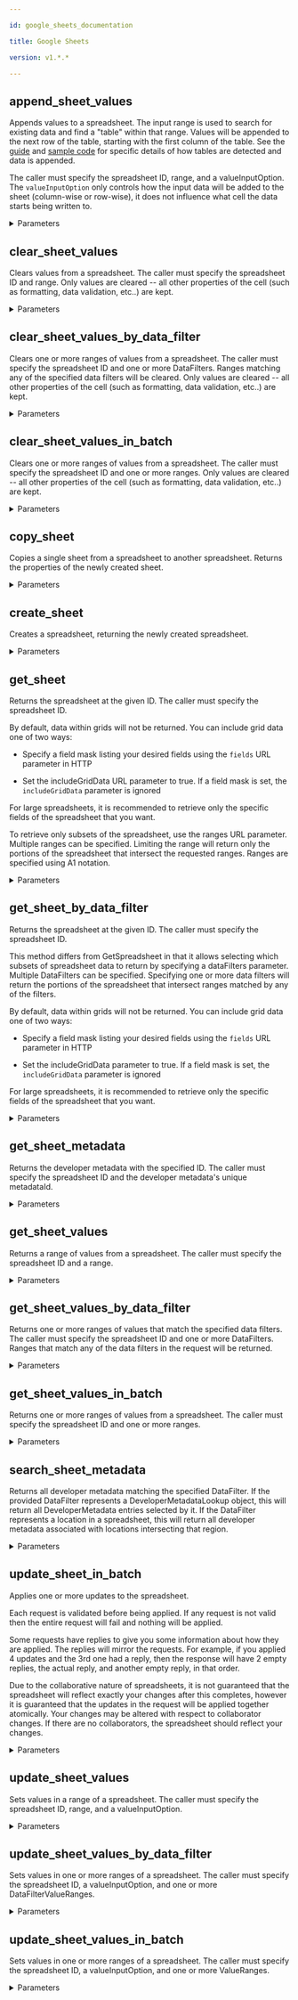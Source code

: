 ```yaml
---

id: google_sheets_documentation

title: Google Sheets

version: v1.*.*

---
```


## append_sheet_values

Appends values to a spreadsheet. The input range is used to search for
existing data and find a "table" within that range. Values will be
appended to the next row of the table, starting with the first column of
the table. See the
[guide](/sheets/api/guides/values#appending_values)
and
[sample code](/sheets/api/samples/writing#append_values)
for specific details of how tables are detected and data is appended.

The caller must specify the spreadsheet ID, range, and
a valueInputOption.  The `valueInputOption` only
controls how the input data will be added to the sheet (column-wise or
row-wise), it does not influence what cell the data starts being written
to.

<details><summary>Parameters</summary>

#### range (required)

The A1 notation of a range to search for a logical table of data.
Values will be appended after the last row of the table.

**Type:** string

#### spreadsheetId (required)

The ID of the spreadsheet to update.

**Type:** string

#### valueInputOption (required)

How the input data should be interpreted.

**Type:** string

**Potential values:** INPUT_VALUE_OPTION_UNSPECIFIED, RAW, USER_ENTERED

#### $body

Data within a range of the spreadsheet.

**Type:** object

#### includeValuesInResponse

Determines if the update response should include the values
of the cells that were appended. By default, responses
do not include the updated values.

**Type:** boolean

#### insertDataOption

How the input data should be inserted.

**Type:** string

**Potential values:** OVERWRITE, INSERT_ROWS

#### quotaUser

Available to use for quota purposes for server-side applications. Can be any arbitrary string assigned to a user, but should not exceed 40 characters.

**Type:** string

#### responseDateTimeRenderOption

Determines how dates, times, and durations in the response should be
rendered. This is ignored if response_value_render_option is
FORMATTED_VALUE.
The default dateTime render option is [DateTimeRenderOption.SERIAL_NUMBER].

**Type:** string

**Potential values:** SERIAL_NUMBER, FORMATTED_STRING

#### responseValueRenderOption

Determines how values in the response should be rendered.
The default render option is ValueRenderOption.FORMATTED_VALUE.

**Type:** string

**Potential values:** FORMATTED_VALUE, UNFORMATTED_VALUE, FORMULA

</details>

## clear_sheet_values

Clears values from a spreadsheet.
The caller must specify the spreadsheet ID and range.
Only values are cleared -- all other properties of the cell (such as
formatting, data validation, etc..) are kept.

<details><summary>Parameters</summary>

#### range (required)

The A1 notation of the values to clear.

**Type:** string

#### spreadsheetId (required)

The ID of the spreadsheet to update.

**Type:** string

#### $body

The request for clearing a range of values in a spreadsheet.

**Type:** object

#### quotaUser

Available to use for quota purposes for server-side applications. Can be any arbitrary string assigned to a user, but should not exceed 40 characters.

**Type:** string

</details>

## clear_sheet_values_by_data_filter

Clears one or more ranges of values from a spreadsheet.
The caller must specify the spreadsheet ID and one or more
DataFilters. Ranges matching any of the specified data
filters will be cleared.  Only values are cleared -- all other properties
of the cell (such as formatting, data validation, etc..) are kept.

<details><summary>Parameters</summary>

#### spreadsheetId (required)

The ID of the spreadsheet to update.

**Type:** string

#### $body

The request for clearing more than one range selected by a
DataFilter in a spreadsheet.

**Type:** object

#### quotaUser

Available to use for quota purposes for server-side applications. Can be any arbitrary string assigned to a user, but should not exceed 40 characters.

**Type:** string

</details>

## clear_sheet_values_in_batch

Clears one or more ranges of values from a spreadsheet.
The caller must specify the spreadsheet ID and one or more ranges.
Only values are cleared -- all other properties of the cell (such as
formatting, data validation, etc..) are kept.

<details><summary>Parameters</summary>

#### spreadsheetId (required)

The ID of the spreadsheet to update.

**Type:** string

#### $body

The request for clearing more than one range of values in a spreadsheet.

**Type:** object

#### quotaUser

Available to use for quota purposes for server-side applications. Can be any arbitrary string assigned to a user, but should not exceed 40 characters.

**Type:** string

</details>

## copy_sheet

Copies a single sheet from a spreadsheet to another spreadsheet.
Returns the properties of the newly created sheet.

<details><summary>Parameters</summary>

#### sheetId (required)

The ID of the sheet to copy.

**Type:** integer

#### spreadsheetId (required)

The ID of the spreadsheet containing the sheet to copy.

**Type:** string

#### $body

The request to copy a sheet across spreadsheets.

**Type:** object

#### quotaUser

Available to use for quota purposes for server-side applications. Can be any arbitrary string assigned to a user, but should not exceed 40 characters.

**Type:** string

</details>

## create_sheet

Creates a spreadsheet, returning the newly created spreadsheet.

<details><summary>Parameters</summary>

#### $body

Resource that represents a spreadsheet.

**Type:** object

#### $body.properties.title

The title of the spreadsheet.

**Type:** string

#### quotaUser

Available to use for quota purposes for server-side applications. Can be any arbitrary string assigned to a user, but should not exceed 40 characters.

**Type:** string

</details>

## get_sheet

Returns the spreadsheet at the given ID.
The caller must specify the spreadsheet ID.

By default, data within grids will not be returned.
You can include grid data one of two ways:

* Specify a field mask listing your desired fields using the `fields` URL
parameter in HTTP

* Set the includeGridData
URL parameter to true.  If a field mask is set, the `includeGridData`
parameter is ignored

For large spreadsheets, it is recommended to retrieve only the specific
fields of the spreadsheet that you want.

To retrieve only subsets of the spreadsheet, use the
ranges URL parameter.
Multiple ranges can be specified.  Limiting the range will
return only the portions of the spreadsheet that intersect the requested
ranges. Ranges are specified using A1 notation.

<details><summary>Parameters</summary>

#### spreadsheetId (required)

The spreadsheet to request.

**Type:** string

#### includeGridData

True if grid data should be returned.
This parameter is ignored if a field mask was set in the request.

**Type:** boolean

#### quotaUser

Available to use for quota purposes for server-side applications. Can be any arbitrary string assigned to a user, but should not exceed 40 characters.

**Type:** string

#### ranges

The ranges to retrieve from the spreadsheet.

**Type:** array

</details>

## get_sheet_by_data_filter

Returns the spreadsheet at the given ID.
The caller must specify the spreadsheet ID.

This method differs from GetSpreadsheet in that it allows selecting
which subsets of spreadsheet data to return by specifying a
dataFilters parameter.
Multiple DataFilters can be specified.  Specifying one or
more data filters will return the portions of the spreadsheet that
intersect ranges matched by any of the filters.

By default, data within grids will not be returned.
You can include grid data one of two ways:

* Specify a field mask listing your desired fields using the `fields` URL
parameter in HTTP

* Set the includeGridData
parameter to true.  If a field mask is set, the `includeGridData`
parameter is ignored

For large spreadsheets, it is recommended to retrieve only the specific
fields of the spreadsheet that you want.

<details><summary>Parameters</summary>

#### spreadsheetId (required)

The spreadsheet to request.

**Type:** string

#### $body

The request for retrieving a Spreadsheet.

**Type:** object

#### fields

Selector specifying which fields to include in a partial response.

**Type:** string

#### quotaUser

Available to use for quota purposes for server-side applications. Can be any arbitrary string assigned to a user, but should not exceed 40 characters.

**Type:** string

</details>

## get_sheet_metadata

Returns the developer metadata with the specified ID.
The caller must specify the spreadsheet ID and the developer metadata's
unique metadataId.

<details><summary>Parameters</summary>

#### metadataId (required)

The ID of the developer metadata to retrieve.

**Type:** integer

#### spreadsheetId (required)

The ID of the spreadsheet to retrieve metadata from.

**Type:** string

#### quotaUser

Available to use for quota purposes for server-side applications. Can be any arbitrary string assigned to a user, but should not exceed 40 characters.

**Type:** string

</details>

## get_sheet_values

Returns a range of values from a spreadsheet.
The caller must specify the spreadsheet ID and a range.

<details><summary>Parameters</summary>

#### range (required)

The A1 notation of the values to retrieve.

**Type:** string

#### spreadsheetId (required)

The ID of the spreadsheet to retrieve data from.

**Type:** string

#### dateTimeRenderOption

How dates, times, and durations should be represented in the output.
This is ignored if value_render_option is
FORMATTED_VALUE.
The default dateTime render option is [DateTimeRenderOption.SERIAL_NUMBER].

**Type:** string

**Potential values:** SERIAL_NUMBER, FORMATTED_STRING

#### majorDimension

The major dimension that results should use.

For example, if the spreadsheet data is: `A1=1,B1=2,A2=3,B2=4`,
then requesting `range=A1:B2,majorDimension=ROWS` will return
`[[1,2],[3,4]]`,
whereas requesting `range=A1:B2,majorDimension=COLUMNS` will return
`[[1,3],[2,4]]`.

**Type:** string

**Potential values:** DIMENSION_UNSPECIFIED, ROWS, COLUMNS

#### quotaUser

Available to use for quota purposes for server-side applications. Can be any arbitrary string assigned to a user, but should not exceed 40 characters.

**Type:** string

#### valueRenderOption

How values should be represented in the output.
The default render option is ValueRenderOption.FORMATTED_VALUE.

**Type:** string

**Potential values:** FORMATTED_VALUE, UNFORMATTED_VALUE, FORMULA

</details>

## get_sheet_values_by_data_filter

Returns one or more ranges of values that match the specified data filters.
The caller must specify the spreadsheet ID and one or more
DataFilters.  Ranges that match any of the data filters in
the request will be returned.

<details><summary>Parameters</summary>

#### spreadsheetId (required)

The ID of the spreadsheet to retrieve data from.

**Type:** string

#### $body

The request for retrieving a range of values in a spreadsheet selected by a
set of DataFilters.

**Type:** object

#### quotaUser

Available to use for quota purposes for server-side applications. Can be any arbitrary string assigned to a user, but should not exceed 40 characters.

**Type:** string

</details>

## get_sheet_values_in_batch

Returns one or more ranges of values from a spreadsheet.
The caller must specify the spreadsheet ID and one or more ranges.

<details><summary>Parameters</summary>

#### spreadsheetId (required)

The ID of the spreadsheet to retrieve data from.

**Type:** string

#### dateTimeRenderOption

How dates, times, and durations should be represented in the output.
This is ignored if value_render_option is
FORMATTED_VALUE.
The default dateTime render option is [DateTimeRenderOption.SERIAL_NUMBER].

**Type:** string

**Potential values:** SERIAL_NUMBER, FORMATTED_STRING

#### majorDimension

The major dimension that results should use.

For example, if the spreadsheet data is: `A1=1,B1=2,A2=3,B2=4`,
then requesting `range=A1:B2,majorDimension=ROWS` will return
`[[1,2],[3,4]]`,
whereas requesting `range=A1:B2,majorDimension=COLUMNS` will return
`[[1,3],[2,4]]`.

**Type:** string

**Potential values:** DIMENSION_UNSPECIFIED, ROWS, COLUMNS

#### quotaUser

Available to use for quota purposes for server-side applications. Can be any arbitrary string assigned to a user, but should not exceed 40 characters.

**Type:** string

#### ranges

The A1 notation of the values to retrieve.

**Type:** array

#### valueRenderOption

How values should be represented in the output.
The default render option is ValueRenderOption.FORMATTED_VALUE.

**Type:** string

**Potential values:** FORMATTED_VALUE, UNFORMATTED_VALUE, FORMULA

</details>

## search_sheet_metadata

Returns all developer metadata matching the specified DataFilter.
If the provided DataFilter represents a DeveloperMetadataLookup object,
this will return all DeveloperMetadata entries selected by it. If the
DataFilter represents a location in a spreadsheet, this will return all
developer metadata associated with locations intersecting that region.

<details><summary>Parameters</summary>

#### spreadsheetId (required)

The ID of the spreadsheet to retrieve metadata from.

**Type:** string

#### $body

A request to retrieve all developer metadata matching the set of specified
criteria.

**Type:** object

#### quotaUser

Available to use for quota purposes for server-side applications. Can be any arbitrary string assigned to a user, but should not exceed 40 characters.

**Type:** string

</details>

## update_sheet_in_batch

Applies one or more updates to the spreadsheet.

Each request is validated before
being applied. If any request is not valid then the entire request will
fail and nothing will be applied.

Some requests have replies to
give you some information about how
they are applied. The replies will mirror the requests.  For example,
if you applied 4 updates and the 3rd one had a reply, then the
response will have 2 empty replies, the actual reply, and another empty
reply, in that order.

Due to the collaborative nature of spreadsheets, it is not guaranteed that
the spreadsheet will reflect exactly your changes after this completes,
however it is guaranteed that the updates in the request will be
applied together atomically. Your changes may be altered with respect to
collaborator changes. If there are no collaborators, the spreadsheet
should reflect your changes.

<details><summary>Parameters</summary>

#### spreadsheetId (required)

The spreadsheet to apply the updates to.

**Type:** string

#### $body

The request for updating any aspect of a spreadsheet.

**Type:** object

#### quotaUser

Available to use for quota purposes for server-side applications. Can be any arbitrary string assigned to a user, but should not exceed 40 characters.

**Type:** string

</details>

## update_sheet_values

Sets values in a range of a spreadsheet.
The caller must specify the spreadsheet ID, range, and
a valueInputOption.

<details><summary>Parameters</summary>

#### range (required)

The A1 notation of the values to update.

**Type:** string

#### spreadsheetId (required)

The ID of the spreadsheet to update.

**Type:** string

#### $body

Data within a range of the spreadsheet.

**Type:** object

#### includeValuesInResponse

Determines if the update response should include the values
of the cells that were updated. By default, responses
do not include the updated values.
If the range to write was larger than than the range actually written,
the response will include all values in the requested range (excluding
trailing empty rows and columns).

**Type:** boolean

#### quotaUser

Available to use for quota purposes for server-side applications. Can be any arbitrary string assigned to a user, but should not exceed 40 characters.

**Type:** string

#### responseDateTimeRenderOption

Determines how dates, times, and durations in the response should be
rendered. This is ignored if response_value_render_option is
FORMATTED_VALUE.
The default dateTime render option is [DateTimeRenderOption.SERIAL_NUMBER].

**Type:** string

**Potential values:** SERIAL_NUMBER, FORMATTED_STRING

#### responseValueRenderOption

Determines how values in the response should be rendered.
The default render option is ValueRenderOption.FORMATTED_VALUE.

**Type:** string

**Potential values:** FORMATTED_VALUE, UNFORMATTED_VALUE, FORMULA

#### valueInputOption

How the input data should be interpreted.

**Type:** string

**Potential values:** INPUT_VALUE_OPTION_UNSPECIFIED, RAW, USER_ENTERED

</details>

## update_sheet_values_by_data_filter

Sets values in one or more ranges of a spreadsheet.
The caller must specify the spreadsheet ID,
a valueInputOption, and one or more
DataFilterValueRanges.

<details><summary>Parameters</summary>

#### spreadsheetId (required)

The ID of the spreadsheet to update.

**Type:** string

#### $body

The request for updating more than one range of values in a spreadsheet.

**Type:** object

#### quotaUser

Available to use for quota purposes for server-side applications. Can be any arbitrary string assigned to a user, but should not exceed 40 characters.

**Type:** string

</details>

## update_sheet_values_in_batch

Sets values in one or more ranges of a spreadsheet.
The caller must specify the spreadsheet ID,
a valueInputOption, and one or more
ValueRanges.

<details><summary>Parameters</summary>

#### spreadsheetId (required)

The ID of the spreadsheet to update.

**Type:** string

#### $body

The request for updating more than one range of values in a spreadsheet.

**Type:** object

#### quotaUser

Available to use for quota purposes for server-side applications. Can be any arbitrary string assigned to a user, but should not exceed 40 characters.

**Type:** string

</details>

